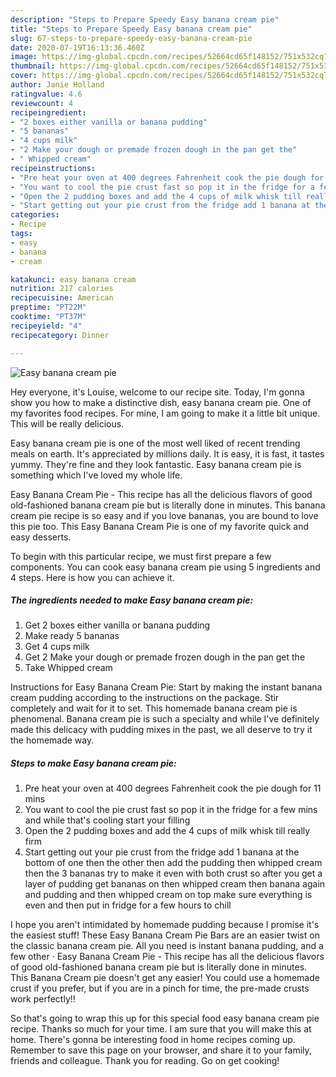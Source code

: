 ```yaml
---
description: "Steps to Prepare Speedy Easy banana cream pie"
title: "Steps to Prepare Speedy Easy banana cream pie"
slug: 67-steps-to-prepare-speedy-easy-banana-cream-pie
date: 2020-07-19T16:13:36.460Z
image: https://img-global.cpcdn.com/recipes/52664cd65f148152/751x532cq70/easy-banana-cream-pie-recipe-main-photo.jpg
thumbnail: https://img-global.cpcdn.com/recipes/52664cd65f148152/751x532cq70/easy-banana-cream-pie-recipe-main-photo.jpg
cover: https://img-global.cpcdn.com/recipes/52664cd65f148152/751x532cq70/easy-banana-cream-pie-recipe-main-photo.jpg
author: Janie Holland
ratingvalue: 4.6
reviewcount: 4
recipeingredient:
- "2 boxes either vanilla or banana pudding"
- "5 bananas"
- "4 cups milk"
- "2 Make your dough or premade frozen dough in the pan get the"
- " Whipped cream"
recipeinstructions:
- "Pre heat your oven at 400 degrees Fahrenheit cook the pie dough for 11 mins"
- "You want to cool the pie crust fast so pop it in the fridge for a few mins and while that&#39;s cooling start your filling"
- "Open the 2 pudding boxes and add the 4 cups of milk whisk till really firm"
- "Start getting out your pie crust from the fridge add 1 banana at the bottom of one then the other then add the pudding then whipped cream then the 3 bananas try to make it even with both crust so after you get a layer of pudding get bananas on then whipped cream then banana again and pudding and then whipped cream on top make sure everything is even and then put in fridge for a few hours to chill"
categories:
- Recipe
tags:
- easy
- banana
- cream

katakunci: easy banana cream 
nutrition: 217 calories
recipecuisine: American
preptime: "PT22M"
cooktime: "PT37M"
recipeyield: "4"
recipecategory: Dinner

---
```



![Easy banana cream pie](https://img-global.cpcdn.com/recipes/52664cd65f148152/751x532cq70/easy-banana-cream-pie-recipe-main-photo.jpg)

Hey everyone, it's Louise, welcome to our recipe site. Today, I'm gonna show you how to make a distinctive dish, easy banana cream pie. One of my favorites food recipes. For mine, I am going to make it a little bit unique. This will be really delicious.

Easy banana cream pie is one of the most well liked of recent trending meals on earth. It's appreciated by millions daily. It is easy, it is fast, it tastes yummy. They're fine and they look fantastic. Easy banana cream pie is something which I've loved my whole life.

Easy Banana Cream Pie - This recipe has all the delicious flavors of good old-fashioned banana cream pie but is literally done in minutes. This banana cream pie recipe is so easy and if you love bananas, you are bound to love this pie too. This Easy Banana Cream Pie is one of my favorite quick and easy desserts.


To begin with this particular recipe, we must first prepare a few components. You can cook easy banana cream pie using 5 ingredients and 4 steps. Here is how you can achieve it.

<!--inarticleads1-->

##### The ingredients needed to make Easy banana cream pie:

1. Get 2 boxes either vanilla or banana pudding
1. Make ready 5 bananas
1. Get 4 cups milk
1. Get 2 Make your dough or premade frozen dough in the pan get the
1. Take  Whipped cream


Instructions for Easy Banana Cream Pie: Start by making the instant banana cream pudding according to the instructions on the package. Stir completely and wait for it to set. This homemade banana cream pie is phenomenal. Banana cream pie is such a specialty and while I&#39;ve definitely made this delicacy with pudding mixes in the past, we all deserve to try it the homemade way. 

<!--inarticleads2-->

##### Steps to make Easy banana cream pie:

1. Pre heat your oven at 400 degrees Fahrenheit cook the pie dough for 11 mins
1. You want to cool the pie crust fast so pop it in the fridge for a few mins and while that&#39;s cooling start your filling
1. Open the 2 pudding boxes and add the 4 cups of milk whisk till really firm
1. Start getting out your pie crust from the fridge add 1 banana at the bottom of one then the other then add the pudding then whipped cream then the 3 bananas try to make it even with both crust so after you get a layer of pudding get bananas on then whipped cream then banana again and pudding and then whipped cream on top make sure everything is even and then put in fridge for a few hours to chill


I hope you aren&#39;t intimidated by homemade pudding because I promise it&#39;s the easiest stuff! These Easy Banana Cream Pie Bars are an easier twist on the classic banana cream pie. All you need is instant banana pudding, and a few other · Easy Banana Cream Pie - This recipe has all the delicious flavors of good old-fashioned banana cream pie but is literally done in minutes. This Banana Cream pie doesn&#39;t get any easier! You could use a homemade crust if you prefer, but if you are in a pinch for time, the pre-made crusts work perfectly!! 

So that's going to wrap this up for this special food easy banana cream pie recipe. Thanks so much for your time. I am sure that you will make this at home. There's gonna be interesting food in home recipes coming up. Remember to save this page on your browser, and share it to your family, friends and colleague. Thank you for reading. Go on get cooking!
